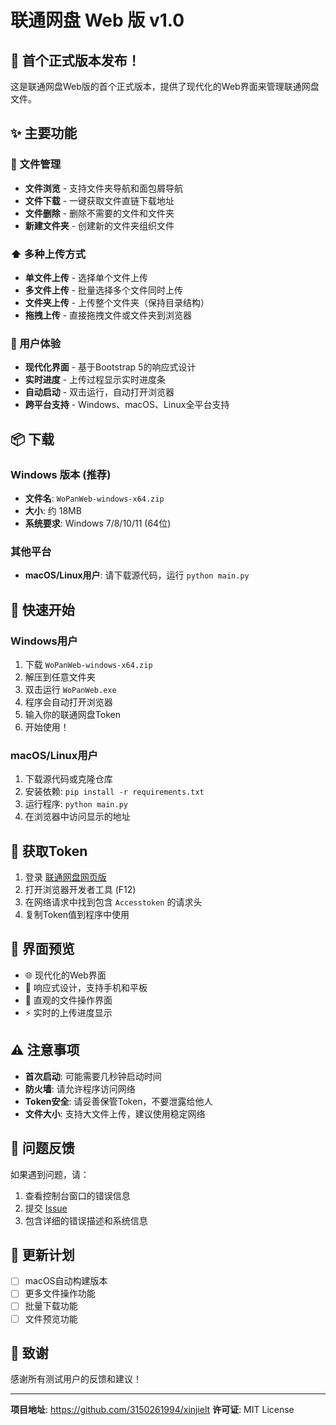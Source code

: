 # 联通网盘 Web 版 v1.0

## 🎉 首个正式版本发布！

这是联通网盘Web版的首个正式版本，提供了现代化的Web界面来管理联通网盘文件。

## ✨ 主要功能

### 📁 文件管理
- **文件浏览** - 支持文件夹导航和面包屑导航
- **文件下载** - 一键获取文件直链下载地址
- **文件删除** - 删除不需要的文件和文件夹
- **新建文件夹** - 创建新的文件夹组织文件

### ⬆️ 多种上传方式
- **单文件上传** - 选择单个文件上传
- **多文件上传** - 批量选择多个文件同时上传
- **文件夹上传** - 上传整个文件夹（保持目录结构）
- **拖拽上传** - 直接拖拽文件或文件夹到浏览器

### 🎯 用户体验
- **现代化界面** - 基于Bootstrap 5的响应式设计
- **实时进度** - 上传过程显示实时进度条
- **自动启动** - 双击运行，自动打开浏览器
- **跨平台支持** - Windows、macOS、Linux全平台支持

## 📦 下载

### Windows 版本 (推荐)
- **文件名**: `WoPanWeb-windows-x64.zip`
- **大小**: 约 18MB
- **系统要求**: Windows 7/8/10/11 (64位)

### 其他平台
- **macOS/Linux用户**: 请下载源代码，运行 `python main.py`

## 🚀 快速开始

### Windows用户
1. 下载 `WoPanWeb-windows-x64.zip`
2. 解压到任意文件夹
3. 双击运行 `WoPanWeb.exe`
4. 程序会自动打开浏览器
5. 输入你的联通网盘Token
6. 开始使用！

### macOS/Linux用户
1. 下载源代码或克隆仓库
2. 安装依赖: `pip install -r requirements.txt`
3. 运行程序: `python main.py`
4. 在浏览器中访问显示的地址

## 🔑 获取Token

1. 登录 [联通网盘网页版](https://pan.wo.cn)
2. 打开浏览器开发者工具 (F12)
3. 在网络请求中找到包含 `Accesstoken` 的请求头
4. 复制Token值到程序中使用

## 📸 界面预览

- 🌐 现代化的Web界面
- 📱 响应式设计，支持手机和平板
- 🎯 直观的文件操作界面
- ⚡ 实时的上传进度显示

## ⚠️ 注意事项

- **首次启动**: 可能需要几秒钟启动时间
- **防火墙**: 请允许程序访问网络
- **Token安全**: 请妥善保管Token，不要泄露给他人
- **文件大小**: 支持大文件上传，建议使用稳定网络

## 🐛 问题反馈

如果遇到问题，请：
1. 查看控制台窗口的错误信息
2. 提交 [Issue](https://github.com/3150261994/xinjielt/issues)
3. 包含详细的错误描述和系统信息

## 🔄 更新计划

- [ ] macOS自动构建版本
- [ ] 更多文件操作功能
- [ ] 批量下载功能
- [ ] 文件预览功能

## 💝 致谢

感谢所有测试用户的反馈和建议！

---

**项目地址**: https://github.com/3150261994/xinjielt
**许可证**: MIT License
